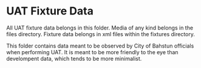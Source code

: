 # UAT Fixture Data

All UAT fixture data belongs in this folder. Media of any kind belongs
in the files directory. Fixture data belongs in xml files within the fixtures
directory.

This folder contains data meant to be observed by City of Bahstun officials when
performing UAT. It is meant to be more friendly to the eye than develompent
data, which tends to be more minimalist.
